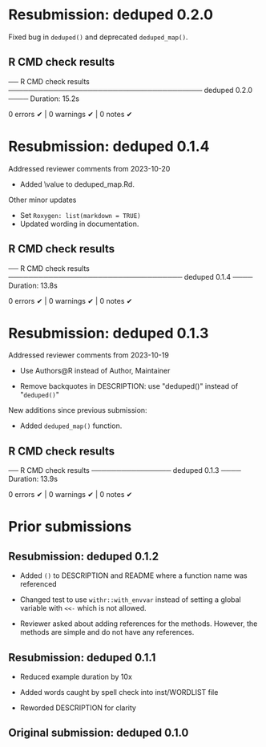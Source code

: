# Resubmission: deduped 0.2.0
Fixed bug in `deduped()` and deprecated `deduped_map()`.

## R CMD check results

── R CMD check results ─────────────────────────────────────── deduped 0.2.0 ────
Duration: 15.2s

0 errors ✔ | 0 warnings ✔ | 0 notes ✔


# Resubmission: deduped 0.1.4
Addressed reviewer comments from 2023-10-20
- Added \value to deduped_map.Rd.

Other minor updates
- Set `Roxygen: list(markdown = TRUE)`
- Updated wording in documentation.

## R CMD check results

── R CMD check results ─────────────────────────────────── deduped 0.1.4 ────
Duration: 13.8s

0 errors ✔ | 0 warnings ✔ | 0 notes ✔

# Resubmission: deduped 0.1.3
Addressed reviewer comments from 2023-10-19
- Use Authors@R instead of Author, Maintainer

- Remove backquotes in DESCRIPTION: use "deduped()" instead of "`deduped()`"

New additions since previous submission:
- Added `deduped_map()` function.

## R CMD check results

── R CMD check results ──────────────── deduped 0.1.3 ────
Duration: 13.9s

0 errors ✔ | 0 warnings ✔ | 0 notes ✔

# Prior submissions

## Resubmission: deduped 0.1.2
- Added `()` to DESCRIPTION and
  README where a function name was referenced

- Changed test to use `withr::with_envvar` instead of
  setting a global variable with `<<-` which is not
  allowed.

- Reviewer asked about adding references
  for the methods. However, the methods are simple and
  do not have any references.
  
## Resubmission: deduped 0.1.1
- Reduced example duration by 10x

- Added words caught by spell check into inst/WORDLIST file

- Reworded DESCRIPTION for clarity

## Original submission: deduped 0.1.0
